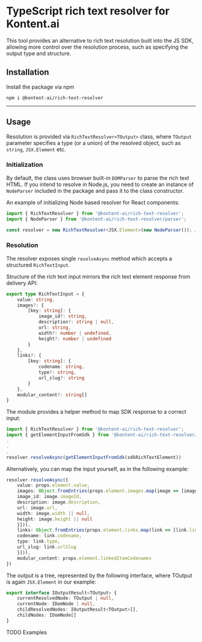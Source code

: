 # TypeScript rich text resolver for Kontent.ai

This tool provides an alternative to rich text resolution built into the JS SDK, allowing more control over the resolution process, such as specifying the output type and structure.

## Installation

Install the package via npm

```npm i @kontent-ai/rich-text-resolver```

***

## Usage

Resolution is provided via `RichTextResolver<TOutput>` class, where `TOutput` parameter specifies a type (or a union) of the resolved object, such as `string`, `JSX.Element` etc.

### Initialization
By default, the class uses browser built-in `DOMParser` to parse the rich text HTML. If you intend to resolve in Node.js, you need to create an instance of `NodeParser` included in the package and pass it to the class constructor.

An example of initializing Node based resolver for React components:

```ts
import { RichTextResolver } from '@kontent-ai/rich-text-resolver';
import { NodeParser } from '@kontent-ai/rich-text-resolver/parser';

const resolver = new RichTextResolver<JSX.Element>(new NodeParser()); // leave constructor empty for browser parser
```

### Resolution

The resolver exposes single `resolveAsync` method which accepts a structured `RichTextInput`.

Structure of the rich text input mirrors the rich text element response from delivery API:

```ts
export type RichTextInput = {
    value: string,
    images?: {
        [key: string]: {
            image_id?: string,
            description?: string | null,
            url: string,
            width?: number | undefined,
            height?: number | undefined
        }
    },
    links?: {
        [key: string]: {
            codename: string,
            type?: string,
            url_slug?: string
        }
    },
    modular_content?: string[]
}
```

The module provides a helper method to map SDK response to a correct input:

```ts
import { RichTextResolver } from '@kontent-ai/rich-text-resolver';
import { getElementInputFromSdk } from '@kontent-ai/rich-text-resolver/utils'
.
.
.
resolver.resolveAsync(getElementInputFromSdk(sdkRichTextElement))

```

Alternatively, you can map the input yourself, as in the following example:

```ts
resolver.resolveAsync({
    value: props.element.value,
    images: Object.fromEntries(props.element.images.map(image => [image.imageId, {
    image_id: image.imageId,
    description: image.description,
    url: image.url,
    width: image.width || null,
    height: image.height || null
    }])),
    links: Object.fromEntries(props.element.links.map(link => [link.linkId, {
    codename: link.codename,
    type: link.type,
    url_slug: link.urlSlug
    }])),
    modular_content: props.element.linkedItemCodenames
})
```

The output is a tree, represented by the following interface, where TOutput is again `JSX.Element` in our example:

```ts
export interface IOutputResult<TOutput> {
    currentResolvedNode: TOutput | null,
    currentNode: IDomNode | null,
    childResolvedNodes: IOutputResult<TOutput>[],
    childNodes: IDomNode[]
}
```

TODO Examples